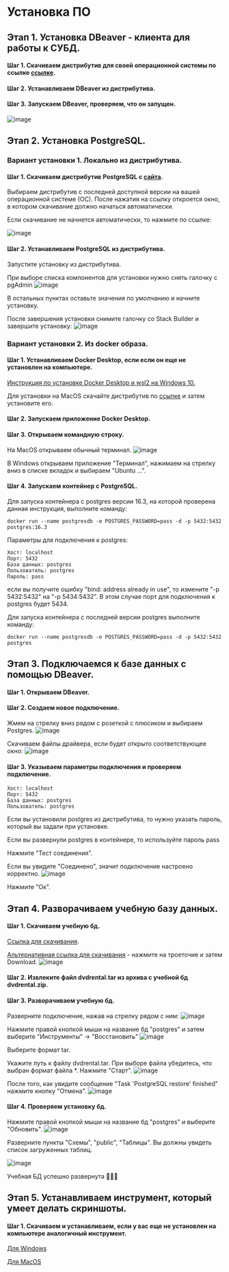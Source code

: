 # Установка ПО

## Этап 1. Установка DBeaver - клиента для работы к СУБД.

#### Шаг 1. Скачиваем дистрибутив для своей операционной системы по ссылке [ссылке](https://dbeaver.io/download/).
#### Шаг 2. Устанавливаем DBeaver из дистрибутива.
#### Шаг 3. Запускаем DBeaver, проверяем, что он запущен.
![image](https://github.com/user-attachments/assets/77e22364-56cd-4ca2-bce5-00c0a8872031)

## Этап 2. Установка PostgreSQL.

### Вариант установки 1. Локально из дистрибутива.

#### Шаг 1. Скачиваем дистрибутив PostgreSQL с [сайта](https://www.enterprisedb.com/downloads/postgres-postgresql-downloads).
Выбираем дистрибутив c последней доступной версии на вашей операционной системе (ОС).
После нажатия на ссылку откроется окно, в котором скачивание должно начаться автоматически.

Если скачивание не начнется автоматически, то нажмите по ссылке:

![image](https://github.com/amelinvladimir/sql_course/assets/8919281/59580112-75b4-40b0-a86e-a0378fc48845)

#### Шаг 2. Устанавливаем PostgreSQL из дистрибутива.
Запустите установку из дистрибутива.

При выборе списка компонентов для установки нужно снять галочку с pgAdmin
![image](https://github.com/amelinvladimir/sql_course/assets/8919281/09cdaeea-b35e-4dd1-8f21-cb69cd8925e6)

В остальных пунктах оставьте значения по умолчанию и начните установку.

После завершения установки снимите галочку со Stack Builder и завершите установку:
![image](https://github.com/user-attachments/assets/2752e447-9632-42f3-a26f-05bb26aa50c9)


### Вариант установки 2. Из docker образа.

#### Шаг 1. Устанавливаем Docker Desktop, если если он еще не установлен на компьютере.
[Инструкция по установке Docker Desktop и wsl2 на Windows 10.](https://github.com/amelinvladimir/docker_course/blob/main/%D0%A3%D1%81%D1%82%D0%B0%D0%BD%D0%BE%D0%B2%D0%BA%D0%B0%20Docker%20%D0%BD%D0%B0%20Windows%2010/README.md)

Для установки на MacOS скачайте дистрибутив по [ссылке](https://www.docker.com/products/docker-desktop/) и затем установите его.


#### Шаг 2. Запускаем приложение Docker Desktop.

#### Шаг 3. Открываем командную строку.
На MacOS открываем обычный терминал.
![image](https://github.com/user-attachments/assets/12d6d947-aa2a-4ed0-aa83-864026e38b76)

В Windows открываем приложение "Терминал", нажимаем на стрелку вниз в списке вкладок и выбираем "Ubuntu ...".

#### Шаг 4. Запускаем контейнер с PostgreSQL.

Для запуска контейнера с postgres версии 16.3, на которой проверена данная инструкция, выполните команду:

````
docker run --name postgresdb -e POSTGRES_PASSWORD=pass -d -p 5432:5432 postgres:16.3
````

Параметры для подключения к postgres:
```
Хост: localhost
Порт: 5432
База данных: postgres
Пользователь: postgres
Пароль: pass
```

если вы получите ошибку "bind: address already in use", то измените "-p 5432:5432" на "-p 5434:5432". В этом случае порт для подключения к postgres будет 5434.

Для запуска контейнера с последней версии postgres выполните команду:

````
docker run --name postgresdb -e POSTGRES_PASSWORD=pass -d -p 5432:5432 postgres
````


## Этап 3. Подключаемся к базе данных с помощью DBeaver.

#### Шаг 1. Открываем DBeaver.

#### Шаг 2. Создаем новое подключение.
Жмем на стрелку вниз рядом с розеткой с плюсиком и выбираем Postgres. 
![image](https://github.com/user-attachments/assets/6cc52a7a-2dfc-4b69-9ad3-c75f724c7bc0)

Скачиваем файлы драйвера, если будет открыто соответствующее окно:
![image](https://github.com/user-attachments/assets/b88b49dc-e6b3-44a3-a460-151cc524185a)

#### Шаг 3. Указываем параметры подключения и проверяем подключение.

```
Хост: localhost
Порт: 5432
База данных: postgres
Пользователь: postgres
```
Если вы установили postgres из дистрибутива, то нужно указать пароль, который вы задали при установке.

Если вы развернули postgres в контейнере, то используйте пароль pass

Нажмите "Тест соединения".

Если вы увидите "Соединено", значит подключение настроено корректно.
![image](https://github.com/user-attachments/assets/c69eca8c-535f-45bf-9ac8-bbfb68e8c710)

Нажмите "Ок".

## Этап 4. Разворачиваем учебную базу данных.

#### Шаг 1. Скачиваем учебную бд.
[Ссылка для скачивания](https://www.postgresqltutorial.com/postgresql-getting-started/postgresql-sample-database/).

[Альтернативная ссылка для скачивания](https://github.com/amelinvladimir/sql_course/blob/main/%D0%A3%D1%80%D0%BE%D0%BA%201.2%20%D0%A3%D1%81%D1%82%D0%B0%D0%BD%D0%BE%D0%B2%D0%BA%D0%B0%20%D0%9F%D0%9E/dvdrental.zip) - нажмите на троеточие и затем Download.
![image](https://github.com/user-attachments/assets/1566954f-3bae-4785-8644-52348755e5dc)

#### Шаг 2. Извлеките файл dvdrental.tar из архива с учебной бд dvdrental.zip.

#### Шаг 3. Разворачиваем учебную бд.
Разверните подключение, нажав на стрелку рядом с ним:
![image](https://github.com/user-attachments/assets/0252ce2b-f208-4347-8f81-8ad8d3ea9b1a)

Нажмите правой кнопкой мыши на название бд "postgres" и затем выберите "Инструменты" -> "Восстановить"
![image](https://github.com/user-attachments/assets/100fdc68-c6da-430d-b8bb-8aec07b2fb17)


Выберите формат tar.

Укажите путь к файлу dvdrental.tar. При выборе файла убедитесь, что выбран формат файла *.
Нажмите "Старт".
![image](https://github.com/user-attachments/assets/0dc16c05-0251-4c83-b90d-477e0b029a3e)

После того, как увидите сообщение "Task 'PostgreSQL restore' finished" нажмите кнопку "Отмена".
![image](https://github.com/user-attachments/assets/b458bc00-377e-47e5-93b8-0cf70eff22ab)

#### Шаг 4. Проверяем установку бд.

Нажмите правой кнопкой мыши на название бд "postgres" и выберите "Обновить".
![image](https://github.com/user-attachments/assets/d22f7cd5-fd8d-4d11-8d9c-288b55068a9d)

Разверните пункты "Схемы", "public", "Таблицы". Вы должны увидеть список загруженных таблиц.

![image](https://github.com/user-attachments/assets/7a709381-2e49-4ffa-8fd1-0d544d37ea94)


Учебная БД успешно развернута :tada::tada::tada:

## Этап 5. Устанавливаем инструмент, который умеет делать скриншоты.

#### Шаг 1. Скачиваем и устанавливаем, если у вас еще не установлен на компьютере аналогичный инструмент.

[Для Windows](https://app.prntscr.com/ru/)

[Для MacOS](https://apps.apple.com/app/iscreen-shoter-screenshot-app/id1596559494?mt=12&src=iScreenShoterShare.com)
